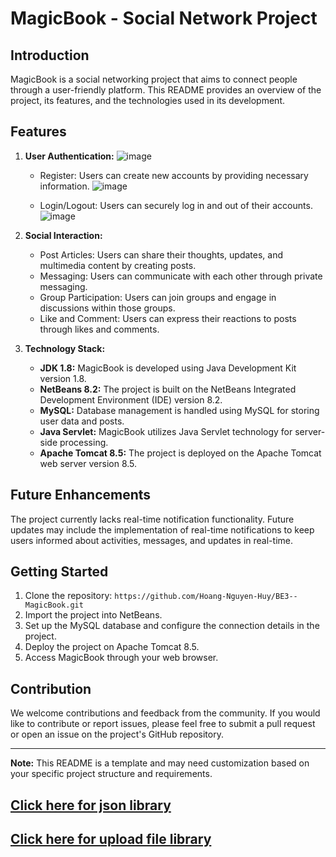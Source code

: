 # MagicBook - Social Network Project

## Introduction
MagicBook is a social networking project that aims to connect people through a user-friendly platform. This README provides an overview of the project, its features, and the technologies used in its development.

## Features
1. **User Authentication:**
   ![image](https://github.com/Hoang-Nguyen-Huy/BE3--MagicBook/assets/121879570/f2050f0b-fdaa-4d4e-929b-368507ba778e)
   
   - Register: Users can create new accounts by providing necessary information.
   ![image](https://github.com/Hoang-Nguyen-Huy/BE3--MagicBook/assets/121879570/de4baaef-526b-4321-91ee-be745bf485fa)

   - Login/Logout: Users can securely log in and out of their accounts.
    ![image](https://github.com/Hoang-Nguyen-Huy/BE3--MagicBook/assets/121879570/632d2ae3-0435-4c82-90b1-99ed94550eea)

3. **Social Interaction:**
   - Post Articles: Users can share their thoughts, updates, and multimedia content by creating posts.
   - Messaging: Users can communicate with each other through private messaging.
   - Group Participation: Users can join groups and engage in discussions within those groups.
   - Like and Comment: Users can express their reactions to posts through likes and comments.

4. **Technology Stack:**
   - **JDK 1.8:** MagicBook is developed using Java Development Kit version 1.8.
   - **NetBeans 8.2:** The project is built on the NetBeans Integrated Development Environment (IDE) version 8.2.
   - **MySQL:** Database management is handled using MySQL for storing user data and posts.
   - **Java Servlet:** MagicBook utilizes Java Servlet technology for server-side processing.
   - **Apache Tomcat 8.5:** The project is deployed on the Apache Tomcat web server version 8.5.

## Future Enhancements
The project currently lacks real-time notification functionality. Future updates may include the implementation of real-time notifications to keep users informed about activities, messages, and updates in real-time.

## Getting Started
1. Clone the repository: `https://github.com/Hoang-Nguyen-Huy/BE3--MagicBook.git`
2. Import the project into NetBeans.
3. Set up the MySQL database and configure the connection details in the project.
4. Deploy the project on Apache Tomcat 8.5.
5. Access MagicBook through your web browser.

## Contribution
We welcome contributions and feedback from the community. If you would like to contribute or report issues, please feel free to submit a pull request or open an issue on the project's GitHub repository.

---

**Note:** This README is a template and may need customization based on your specific project structure and requirements. 
## [Click here for json library](http://www.java2s.com/Code/Jar/c/Downloadcomfasterxmljacksoncorejar.htm)
## [Click here for upload file library](https://drive.google.com/file/d/1RBecDy4-vdBL6fsaQ_D-znriTT8HVmjP/view)
